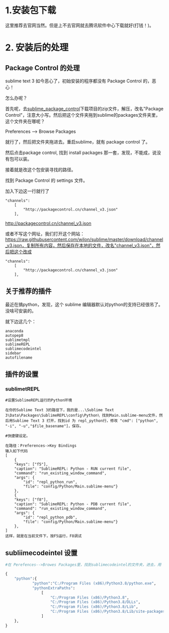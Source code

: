 # 1.安装包下载

这里推荐去官网当然。但是上不去官网就去腾讯软件中心下载就好(打钱！)。

# 2. 安装后的处理

## Package Control 的处理

sublime text 3 如今恶心了，初始安装的程序都没有 Package Control 的，恶心！

怎么办呢？

首先呢，去[sublime_package_control](https://github.com/wbond/package_control)下载项目的zip文件，解压，改名"Package Control"，注意大小写。然后把这个文件夹拖到sublime的packages文件夹里，这个文件夹在哪呢？

Preferences ——> Browse Packages

就行了，然后把文件夹拖进去。重启sublime，就有 package control 了。

然后点击package control, 找到 install packages 那一套，发现，不能成，说没有包可以装。

接着就是改这个包安装寻找的路径。

找到 Package Control 的 settings 文件。

加入下边这一行就行了

```
"channels":
	[
		"http://packagecontrol.cn/channel_v3.json"
	],
```

http://packagecontrol.cn/channel_v3.json



或者不写这个网址，我们打开这个网站：https://raw.githubusercontent.com/wilon/sublime/master/download/channel_v3.json，复制所有内容，然后保存在本地的文件，改名"channel_v3.json"，然后把这个改成

```
"channels":
	[
		"http://packagecontrol.cn/channel_v3.json"
	],
```

## 关于推荐的插件

最近在搞python，发现，这个 sublime 编辑器默认对python的支持已经很吊了。没啥可安装的。

就下边这几个：

```
anaconda
autopep8
sublimetmpl
sublimeREPL
sublimecodeintel
sidebar
autofilename
```

## 插件的设置

### sublimetREPL

```
#设置SublimeREPL运行的Python环境

在你的Sublime Text 3的路径下，我的是...\Sublime Text 3\Data\Packages\SublimeREPL\config\Python\ 找到Main.sublime-menu文件，然后用Sublime Text 3 打开，找到id 为 repl_python行，修改 "cmd": ["python", "-i", "-u","$file_basename"]，保存。

#快捷键设定。

在路径：Preferences->Key Bindings 
输入如下代码
[
    {
    "keys": ["f5"],
    "caption": "SublimeREPL: Python - RUN current file",
    "command": "run_existing_window_command",
    "args": {
        "id": "repl_python_run",
        "file": "config/Python/Main.sublime-menu"}
    },
    {
    "keys": ["f8"],
    "caption": "SublimeREPL: Python - PDB current file",
    "command": "run_existing_window_command",
    "args": {
        "id": "repl_python_pdb",
        "file": "config/Python/Main.sublime-menu"}
    },   
]
这样，就是在当前文件下，按F5运行，F8调试

```

## subliimecodeintel 设置

```python
#在 Perefences-->Browes Packages里，找到sublimecodeintel的文件夹，进去，用 cmd 新建文件夹（.codeintel）,然后在这个文件夹里新建一个没有后缀名的文件（config），打开，把下边的复制进去，或者不一样的，自己看看在哪，基本就是python的安装路径和包的位置

{
	"python":{
			"python":"C:/Program Files (x86)/Python3.8/python.exe",
			"pythonExtraPaths":
				[
					"C:/Program Files (x86)/Python3.8",
					"C:/Program Files (x86)/Python3.8/DLLs",
					"C:/Program Files (x86)/Python3.8/Lib",
					"C:/Program Files (x86)/Python3.8/Lib/site-packages"
				]
	},
}
```

